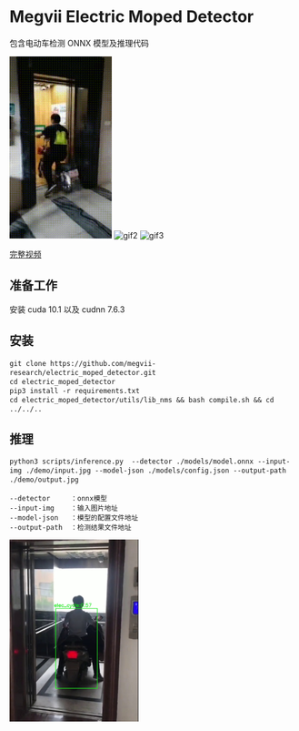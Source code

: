 # Megvii Electric Moped Detector
包含电动车检测 ONNX 模型及推理代码

<img src="docs/_static/elec_cycle_demo_1.gif" alt="gif1" height="320"> <img src="docs/_static/elec_cycle_demo_2.gif" alt="gif2" height="320"> <img src="docs/_static/elec_cycle_demo_3.gif" alt="gif3" height="320">

[完整视频](https://v.qq.com/x/page/y32460fxgf6.html)

## 准备工作
安装 cuda 10.1 以及 cudnn 7.6.3

## 安装
```
git clone https://github.com/megvii-research/electric_moped_detector.git
cd electric_moped_detector
pip3 install -r requirements.txt
cd electric_moped_detector/utils/lib_nms && bash compile.sh && cd ../../..
```

## 推理
```
python3 scripts/inference.py  --detector ./models/model.onnx --input-img ./demo/input.jpg --model-json ./models/config.json --output-path ./demo/output.jpg

--detector     ：onnx模型
--input-img    ：输入图片地址
--model-json   ：模型的配置文件地址
--output-path  ：检测结果文件地址
```

<img src="demo/output.jpg" alt="gif1" height="320">